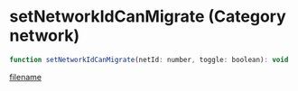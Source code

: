 # setNetworkIdCanMigrate (Category network)

```js
function setNetworkIdCanMigrate(netId: number, toggle: boolean): void
```

[filename](setNetworkIdCanMigrate_m.md ':include')
